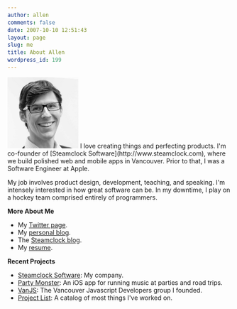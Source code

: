 ```yaml
---
author: allen
comments: false
date: 2007-10-10 12:51:43
layout: page
slug: me
title: About Allen
wordpress_id: 199
---
```


<img src='/images/apike-2013-bw.jpg' style='max-width: 160px'>
I love creating things and perfecting products. I'm co-founder of [Steamclock Software](http://www.steamclock.com), where we build polished web and mobile apps in Vancouver. Prior to that, I was a Software Engineer at Apple.

My job involves product design, development, teaching, and speaking. I'm intensely interested in how great software can be. In my downtime, I play on a hockey team comprised entirely of programmers.

**More About Me**
* My [Twitter page](https://twitter.com/apike).
* My [personal blog](/).
* The [Steamclock blog](http://www.steamclock.com/blog/).
* My [resume](/resume/).

**Recent Projects**
* [Steamclock Software](http://www.steamclock.com/): My company.
* [Party Monster](http://www.steamclock.com/partymonster/): An iOS app for running music at parties and road trips.
* [VanJS](http://www.vanjs.com/): The Vancouver Javascript Developers group I founded.
* [Project List](/projects/): A catalog of most things I've worked on.

